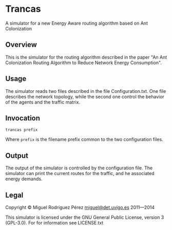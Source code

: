 Trancas
=======

A simulator for a new Energy Aware routing algorithm based on Ant Colonization

Overview
--------

This is the simulator for the routing algorithm described in the paper "An Ant Colonization Routing Algorithm to Reduce Network Energy Consumption".

Usage
-----

The simulator reads two files described in the file Configuration.txt. One file describes the network topology, while the second one control the behavior of the agents and the traffic matrix.

Invocation
----------

`trancas prefix`

Where `prefix` is the filename prefix common to the two configuration files.

Output
------

The output of the simulator is controlled by the configuration file. The simulator can print the current routes for the traffic, and he associated energy demands.

Legal
-----

Copyright © Miguel Rodríguez Pérez <miguel@det.uvigo.es> 2011—2014

This simulator is licensed under the GNU General Public License, version 3 (GPL-3.0). For for information see LICENSE.txt

